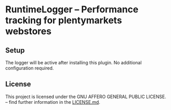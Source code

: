 # RuntimeLogger – Performance tracking for plentymarkets webstores

## Setup

The logger will be active after installing this plugin. No additional configuration required.

## License

This project is licensed under the GNU AFFERO GENERAL PUBLIC LICENSE. – find further information in the [LICENSE.md](https://github.com/plentymarkets/plugin-runtime-logger/blob/master/LICENSE).
